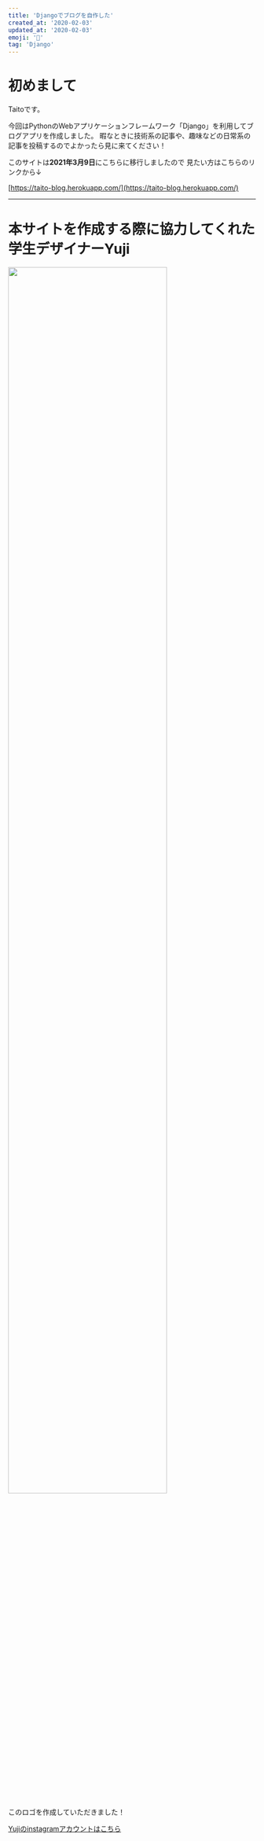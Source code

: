 ```yaml
---
title: 'Djangoでブログを自作した'
created_at: '2020-02-03'
updated_at: '2020-02-03'
emoji: '🐣'
tag: 'Django'
---
```


# 初めまして
Taitoです。

今回はPythonのWebアプリケーションフレームワーク「Django」を利用してブログアプリを作成しました。
暇なときに技術系の記事や、趣味などの日常系の記事を投稿するのでよかったら見に来てください！

このサイトは**2021年3月9日**にこちらに移行しましたので
見たい方はこちらのリンクから↓

[https://taito-blog.herokuapp.com/](https://taito-blog.herokuapp.com/)

***

# 本サイトを作成する際に協力してくれた学生デザイナーYuji
<img src="https://user-images.githubusercontent.com/70618595/106855410-3a420c00-6700-11eb-8905-6a175d716890.jpg" width="80%">

このロゴを作成していただきました！

[Yujiのinstagramアカウントはこちら](https://instagram.com/yides.ign?igshid=ilfbwnu1wb4i)